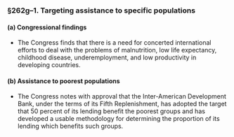 ### §262g–1. Targeting assistance to specific populations
#### (a) Congressional findings
* The Congress finds that there is a need for concerted international efforts to deal with the problems of malnutrition, low life expectancy, childhood disease, underemployment, and low productivity in developing countries.

#### (b) Assistance to poorest populations
* The Congress notes with approval that the Inter-American Development Bank, under the terms of its Fifth Replenishment, has adopted the target that 50 percent of its lending benefit the poorest groups and has developed a usable methodology for determining the proportion of its lending which benefits such groups.